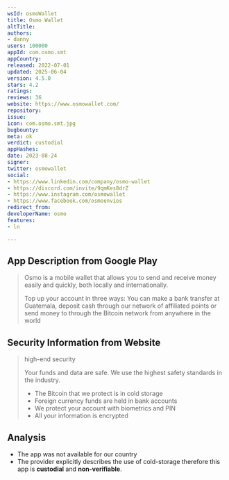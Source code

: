 ```yaml
---
wsId: osmoWallet
title: Osmo Wallet
altTitle: 
authors:
- danny
users: 100000
appId: com.osmo.smt
appCountry: 
released: 2022-07-01
updated: 2025-06-04
version: 4.5.0
stars: 4.2
ratings: 
reviews: 36
website: https://www.osmowallet.com/
repository: 
issue: 
icon: com.osmo.smt.jpg
bugbounty: 
meta: ok
verdict: custodial
appHashes: 
date: 2023-08-24
signer: 
twitter: osmowallet
social:
- https://www.linkedin.com/company/osmo-wallet
- https://discord.com/invite/9qmKes8drZ
- https://www.instagram.com/osmowallet
- https://www.facebook.com/osmoenvios
redirect_from: 
developerName: osmo
features:
- ln

---
```


## App Description from Google Play

> Osmo is a mobile wallet that allows you to send and receive money easily and quickly, both locally and internationally.
>
> Top up your account in three ways: You can make a bank transfer at Guatemala, deposit cash through our network of affiliated points or send money to through the Bitcoin network from anywhere in the world

## Security Information from Website

> high-end security
>
> Your funds and data are safe. We use the highest safety standards in the industry.
>
> - The Bitcoin that we protect is in cold storage
> - Foreign currency funds are held in bank accounts
> - We protect your account with biometrics and PIN
> - All your information is encrypted

## Analysis 

- The app was not available for our country
- The provider explicitly describes the use of cold-storage therefore this app is **custodial** and **non-verifiable**.
